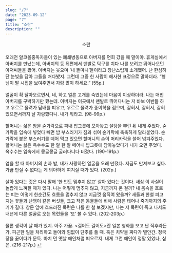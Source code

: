```yaml
---
slug: "/7"
date: "2023-09-12"
page: "7"
title: "소란"
description: ""
---
```


<div style="text-align: center;">
    <div class="post-line" style="display: inline-block; line-height:160%">
    소란
    </div>
</div>

<br>
오래전 알코올중독자들이 있는 폐쇄병동으로 아버지를 면회 갔을 때 말이야. 휴게실에서 아버지를 만났는데, 아버지의 등 뒤편에서 맨발로 탁구를 치다 나를 보려고 뛰어나오던 아저씨들을 봤어. 아버지는 웃으며 ‘내 똘마니’들이라고 장난스럽게 소개했어. 난 한심하단 눈빛을 담아 그들을 쳐다봤지. 그런데 그중 한 사람이 해사한 표정으로 말하더라. “형님이 딸 시집을 보여주면서 자랑 많이 하세요.” (55p.)
<br><br>
얼굴이 확 달아오르면서, 네, 하고 얼른 고개를 숙였는데 마음이 이상하더라. 나는 매번 아버지를 구박하기만 했는데. 아버지는 이곳에서 맨발로 뛰어다니는 저 바보 이반들 하고 우르르 몰려가 담배를 피우고, 우르르 몰려가 종이학을 접으며, 갇혀서, 갇혀서, 갇혀 있으면서까지 날 자랑했다니. 내가 뭐라고. (98-99p.)
<br><br>
할머니는 삶은 밤을 숟가락으로 파내 밥그릇에 모아놓고 설탕을 뿌린 뒤 내게 주었다. 숟가락을 입속에 넣었다 빼면 밤 부스러기가 침과 섞여 숟가락에 축축하게 달라붙었다. 숟가락에 붙은 부스러기를 떼어 먹고 있으면 할머니의 손이 머리카락을 쓸어 넘겨주었다. 할머니는 삶은 옥수수도 한 알 한 알 떼어내 밥그릇에 담아놓았다가 내가 오면 주었다. 옥수수는 입속에서 몽글몽글 굴러다니다 터졌다. (190-191p.)
<br><br>
염을 할 때 아버지의 손과 발, 내가 사랑하던 얼굴을 오래 만졌다.
지금도 만져보고 싶다.
가끔 만질 수 없다는 게 의아하게 여겨질 때가 있다. (202p.)
<br><br>
살아 있다는 것은 다시 말해 ‘한 번도 멈추지 않고’ 살아 있다는 것이다. 새삼 이 사실이 놀랍게 느껴질 때가 있다. 나는 어떻게 멈추지 않고, 지금까지 온 걸까? 내 몸속을 흐르는 피는 어떻게 한순간도 흐름을 멈추지 않고 지금껏 움직여 왔을까? 새들과 한철 피고 지는 꽃들과 난쟁이 같은 버섯들, 크고 작은 동물들에 비해 사람은 태어나 죽기까지의 주기가 길다. 창문 앞에 흐드러진 목련은 나를 한 철 보겠지만, 나는 저 목련이 죽고 나서도 내년에 다른 얼굴로 오는 목련들을 ‘또’ 볼 수 있다. (202-203p.)
<br><br>
물론 생각이 날 때가 있지. 아주 가끔. <걸어도 걸어도>란 일본 영화를 보고 난 직후라든가, 피곤한 일을 처리하고 돌아와 힘없이 단추를 풀 때. 혹은 치약을 짜다가 별안간. 청국장을 끓이다가 문득. 마치 먼 옛날 애인처럼 떠오르지. 내게 그런 애인이 정말 있었나, 싶은. (216-217p.) <a href="/">↵</a>
